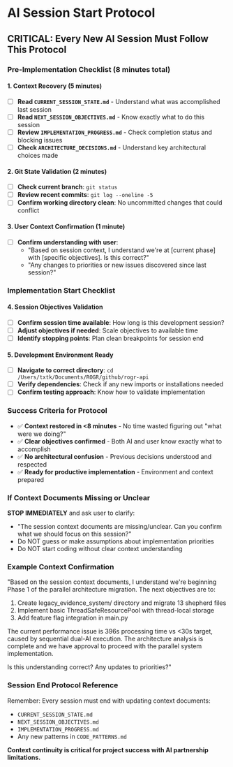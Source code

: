 # AI Session Start Protocol

## CRITICAL: Every New AI Session Must Follow This Protocol

### Pre-Implementation Checklist (8 minutes total)

#### 1. Context Recovery (5 minutes)
- [ ] **Read `CURRENT_SESSION_STATE.md`** - Understand what was accomplished last session
- [ ] **Read `NEXT_SESSION_OBJECTIVES.md`** - Know exactly what to do this session  
- [ ] **Review `IMPLEMENTATION_PROGRESS.md`** - Check completion status and blocking issues
- [ ] **Check `ARCHITECTURE_DECISIONS.md`** - Understand key architectural choices made

#### 2. Git State Validation (2 minutes)
- [ ] **Check current branch**: `git status`
- [ ] **Review recent commits**: `git log --oneline -5` 
- [ ] **Confirm working directory clean**: No uncommitted changes that could conflict

#### 3. User Context Confirmation (1 minute)
- [ ] **Confirm understanding with user**: 
  - "Based on session context, I understand we're at [current phase] with [specific objectives]. Is this correct?"
  - "Any changes to priorities or new issues discovered since last session?"

### Implementation Start Checklist

#### 4. Session Objectives Validation
- [ ] **Confirm session time available**: How long is this development session?
- [ ] **Adjust objectives if needed**: Scale objectives to available time
- [ ] **Identify stopping points**: Plan clean breakpoints for session end

#### 5. Development Environment Ready
- [ ] **Navigate to correct directory**: `cd /Users/txtk/Documents/ROGR/github/rogr-api`
- [ ] **Verify dependencies**: Check if any new imports or installations needed
- [ ] **Confirm testing approach**: Know how to validate implementation

### Success Criteria for Protocol
- ✅ **Context restored in <8 minutes** - No time wasted figuring out "what were we doing?"
- ✅ **Clear objectives confirmed** - Both AI and user know exactly what to accomplish
- ✅ **No architectural confusion** - Previous decisions understood and respected
- ✅ **Ready for productive implementation** - Environment and context prepared

### If Context Documents Missing or Unclear
**STOP IMMEDIATELY** and ask user to clarify:
- "The session context documents are missing/unclear. Can you confirm what we should focus on this session?"
- Do NOT guess or make assumptions about implementation priorities
- Do NOT start coding without clear context understanding

### Example Context Confirmation
"Based on the session context documents, I understand we're beginning Phase 1 of the parallel architecture migration. The next objectives are to:
1. Create legacy_evidence_system/ directory and migrate 13 shepherd files
2. Implement basic ThreadSafeResourcePool with thread-local storage  
3. Add feature flag integration in main.py

The current performance issue is 396s processing time vs <30s target, caused by sequential dual-AI execution. The architecture analysis is complete and we have approval to proceed with the parallel system implementation.

Is this understanding correct? Any updates to priorities?"

### Session End Protocol Reference
Remember: Every session must end with updating context documents:
- `CURRENT_SESSION_STATE.md`
- `NEXT_SESSION_OBJECTIVES.md`  
- `IMPLEMENTATION_PROGRESS.md`
- Any new patterns in `CODE_PATTERNS.md`

**Context continuity is critical for project success with AI partnership limitations.**